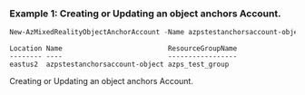 ### Example 1: Creating or Updating an object anchors Account.
```powershell
New-AzMixedRealityObjectAnchorAccount -Name azpstestanchorsaccount-object -ResourceGroupName azps_test_group -Location eastus2
```

```output
Location Name                          ResourceGroupName
-------- ----                          -----------------
eastus2  azpstestanchorsaccount-object azps_test_group
```

Creating or Updating an object anchors Account.